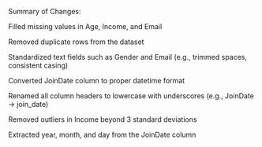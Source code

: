 Summary of Changes:

Filled missing values in Age, Income, and Email

Removed duplicate rows from the dataset

Standardized text fields such as Gender and Email (e.g., trimmed spaces, consistent casing)

Converted JoinDate column to proper datetime format

Renamed all column headers to lowercase with underscores (e.g., JoinDate → join_date)

Removed outliers in Income beyond 3 standard deviations

Extracted year, month, and day from the JoinDate column
